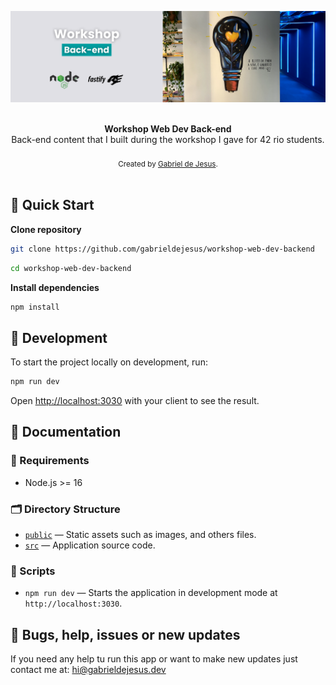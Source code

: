 <p align="center">
  <img src="./public/cover.png" alt="Workshop Web Dev Back-end">
</p>

<br />

<div align="center"><strong>Workshop Web Dev Back-end</strong></div>
<div align="center">Back-end content that I built during the workshop I gave for 42 rio students.</div>

<br />

<div align="center">
  <sub>Created by <a href="https://www.instagram.com/igabrieldejesus">Gabriel de Jesus</a>.</sub>
</div>

<br />

## 🚀 Quick Start

**Clone repository**

```bash
git clone https://github.com/gabrieldejesus/workshop-web-dev-backend
```

```bash
cd workshop-web-dev-backend
```

**Install dependencies**

```bash
npm install
```

## 🦾 Development

To start the project locally on development, run:

```bash
npm run dev
```

Open <a href="http://localhost:3030">http://localhost:3030</a> with your client to see the result.

## 📜 Documentation

### 🚨 Requirements

- Node.js >= 16

### 🗂️ Directory Structure

- [`public`](./public) — Static assets such as images, and others files.<br>
- [`src`](./src) — Application source code.

### 🦾 Scripts

- `npm run dev` — Starts the application in development mode at `http://localhost:3030`.

## 🐞 Bugs, help, issues or new updates

If you need any help tu run this app or want to make new updates just contact me at: <a href="mailto:hi@gabrieldejesus.dev">hi@gabrieldejesus.dev</a>
